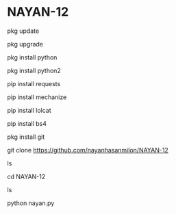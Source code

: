 # NAYAN-12

pkg update


pkg upgrade

pkg install python

pkg install python2

pip install requests

pip install mechanize

pip install lolcat

pip install bs4

pkg install git

git clone https://github.com/nayanhasanmilon/NAYAN-12

ls

cd NAYAN-12

ls

python nayan.py
